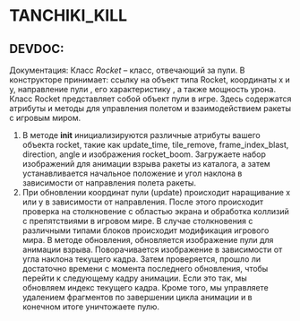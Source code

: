 # TANCHIKI_KILL 

## DEVDOC: 
Документация:
	Класс *Rocket* – класс, отвечающий за пули.
В конструкторе принимает: ссылку на объект типа  Rocket, координаты  х и у, направление пули , его характеристику , а также мощность урона.
             Класс Rocket представляет собой объект пули в игре. Здесь содержатся атрибуты и методы для управления полетом и взаимодействием ракеты с игровым миром.
1.	В методе __init__  инициализируются различные атрибуты вашего объекта rocket, такие как update_time, tile_remove, frame_index_blast, direction, angle и изображения rocket_boom. Загружаете набор изображений для анимации взрыва ракеты из каталога, а затем устанавливается начальное положение и угол наклона в зависимости от направления полета ракеты.
2.	 При обновлении координат пули (update) происходит наращивание x или y в зависимости от направления. После этого происходит проверка на столкновение с областью экрана и обработка коллизий с препятствиями в игровом мире. В случае столкновения с различными типами блоков происходит модификация игрового мира. В  методе обновления,  обновляется изображение пули для анимации взрыва.  Поворачивается изображение в зависимости от угла наклона текущего кадра. Затем  проверяется, прошло ли достаточно времени с момента последнего обновления, чтобы перейти к следующему кадру анимации. Если это так, мы обновляем индекс текущего кадра. Кроме того, мы управляете удалением фрагментов по завершении цикла анимации и в конечном итоге уничтожаете пулю.
